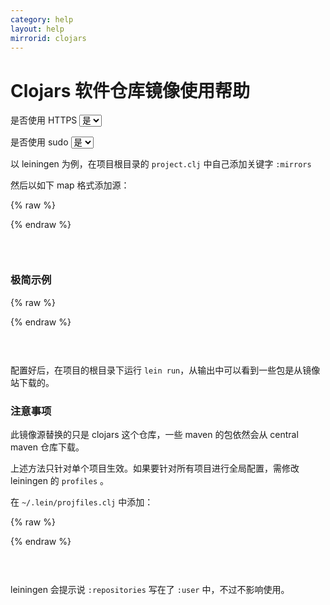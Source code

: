 ```yaml
---
category: help
layout: help
mirrorid: clojars
---
```


# Clojars 软件仓库镜像使用帮助

<form class="form-inline">
<div class="form-group">
	<label>是否使用 HTTPS</label>
	<select id="http-select" class="form-control content-select" data-target="#content-0,#content-1,#content-2">
	  <option data-http_protocol="https://" selected>是</option>
	  <option data-http_protocol="http://">否</option>
	</select>
</div>
</form>


<form class="form-inline">
<div class="form-group">
	<label>是否使用 sudo</label>
	<select id="sudo-select" class="form-control content-select" data-target="#content-0,#content-1,#content-2">
	  <option data-sudo="sudo " data-sudoE="sudo -E " selected>是</option>
	  <option data-sudo="" data-sudoE="">否</option>
	</select>
</div>
</form>



以 leiningen 为例，在项目根目录的 `project.clj` 中自己添加关键字 `:mirrors`

然后以如下 map 格式添加源：



{% raw %}
<script id="template-0" type="x-tmpl-markup">
:mirrors {"clojars" {:name "mirror"
                     :url "{{http_protocol}}{{mirror}}/"}}
</script>
{% endraw %}

<p></p>

<pre>
<code id="content-0" class="language-clojure" data-template="#template-0" data-select="#http-select,#sudo-select">
</code>
</pre>



### 极简示例



{% raw %}
<script id="template-1" type="x-tmpl-markup">
(defproject myapp "1.0.0"
   :description "My Application"
   :dependencies [[enlive "1.0.1"]
                  [cheshire "4.0.0"]
                  [org.markdownj/markdownj "0.3.0-1.0.2b4"]]
   :mirrors {"clojars" {:name "mirror"
                        :url "{{http_protocol}}{{mirror}}/"}}
   :main leiningen.web)
</script>
{% endraw %}

<p></p>

<pre>
<code id="content-1" class="language-clojure" data-template="#template-1" data-select="#http-select,#sudo-select">
</code>
</pre>


配置好后，在项目的根目录下运行 `lein run`，从输出中可以看到一些包是从镜像站下载的。

### 注意事项

此镜像源替换的只是 clojars 这个仓库，一些 maven 的包依然会从 central maven 仓库下载。

上述方法只针对单个项目生效。如果要针对所有项目进行全局配置，需修改 leiningen 的 `profiles` 。

在 `~/.lein/projfiles.clj` 中添加：



{% raw %}
<script id="template-2" type="x-tmpl-markup">
:user {:repositories [["clojars" {:url "{{http_protocol}}{{mirror}}/"}]]
       ;; other :user profile settings...
       }
</script>
{% endraw %}

<p></p>

<pre>
<code id="content-2" class="language-clojure" data-template="#template-2" data-select="#http-select,#sudo-select">
</code>
</pre>


leiningen 会提示说 `:repositories` 写在了 `:user` 中，不过不影响使用。

